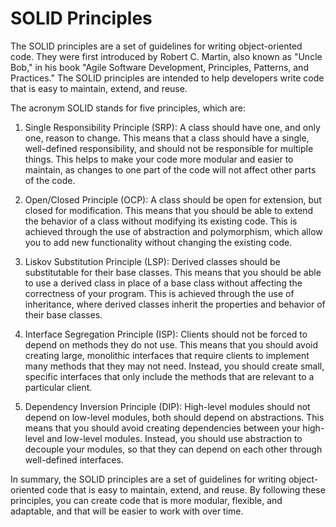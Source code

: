 # SOLID Principles

The SOLID principles are a set of guidelines for writing object-oriented code.
They were first introduced by Robert C. Martin, also known as "Uncle Bob," in
his book "Agile Software Development, Principles, Patterns, and Practices." The
SOLID principles are intended to help developers write code that is easy to
maintain, extend, and reuse.

The acronym SOLID stands for five principles, which are:

1. Single Responsibility Principle (SRP): A class should have one, and only one,
   reason to change. This means that a class should have a single, well-defined
   responsibility, and should not be responsible for multiple things. This helps
   to make your code more modular and easier to maintain, as changes to one part
   of the code will not affect other parts of the code.

2. Open/Closed Principle (OCP): A class should be open for extension, but closed
   for modification. This means that you should be able to extend the behavior
   of a class without modifying its existing code. This is achieved through the
   use of abstraction and polymorphism, which allow you to add new functionality
   without changing the existing code.

3. Liskov Substitution Principle (LSP): Derived classes should be substitutable
   for their base classes. This means that you should be able to use a derived
   class in place of a base class without affecting the correctness of your
   program. This is achieved through the use of inheritance, where derived
   classes inherit the properties and behavior of their base classes.

4. Interface Segregation Principle (ISP): Clients should not be forced to depend
   on methods they do not use. This means that you should avoid creating large,
   monolithic interfaces that require clients to implement many methods that
   they may not need. Instead, you should create small, specific interfaces that
   only include the methods that are relevant to a particular client.

5. Dependency Inversion Principle (DIP): High-level modules should not depend on
   low-level modules, both should depend on abstractions. This means that you
   should avoid creating dependencies between your high-level and low-level
   modules. Instead, you should use abstraction to decouple your modules, so
   that they can depend on each other through well-defined interfaces.

In summary, the SOLID principles are a set of guidelines for writing
object-oriented code that is easy to maintain, extend, and reuse. By following
these principles, you can create code that is more modular, flexible, and
adaptable, and that will be easier to work with over time.
